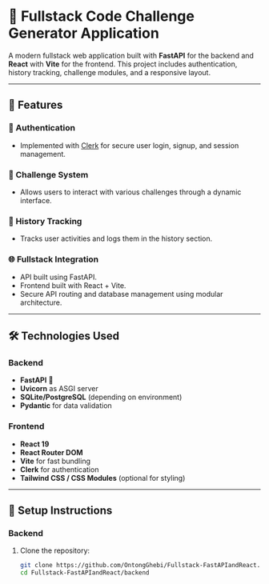 # 🧩 Fullstack Code Challenge Generator Application

A modern fullstack web application built with **FastAPI** for the backend and **React** with **Vite** for the frontend. This project includes authentication, history tracking, challenge modules, and a responsive layout.

---

## 🚀 Features

### 🔐 Authentication
- Implemented with [Clerk](https://clerk.com/) for secure user login, signup, and session management.

### 🧠 Challenge System
- Allows users to interact with various challenges through a dynamic interface.

### 📜 History Tracking
- Tracks user activities and logs them in the history section.

### 🌐 Fullstack Integration
- API built using FastAPI.
- Frontend built with React + Vite.
- Secure API routing and database management using modular architecture.

---

## 🛠️ Technologies Used

### Backend
- **FastAPI** 🐍
- **Uvicorn** as ASGI server
- **SQLite/PostgreSQL** (depending on environment)
- **Pydantic** for data validation

### Frontend
- **React 19**
- **React Router DOM**
- **Vite** for fast bundling
- **Clerk** for authentication
- **Tailwind CSS / CSS Modules** (optional for styling)

---

## 🧪 Setup Instructions

### Backend

1. Clone the repository:
   ```bash
   git clone https://github.com/OntongGhebi/Fullstack-FastAPIandReact.git
   cd Fullstack-FastAPIandReact/backend


